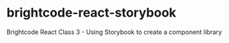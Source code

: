 # brightcode-react-storybook
Brightcode React Class 3 - Using Storybook to create a component library
